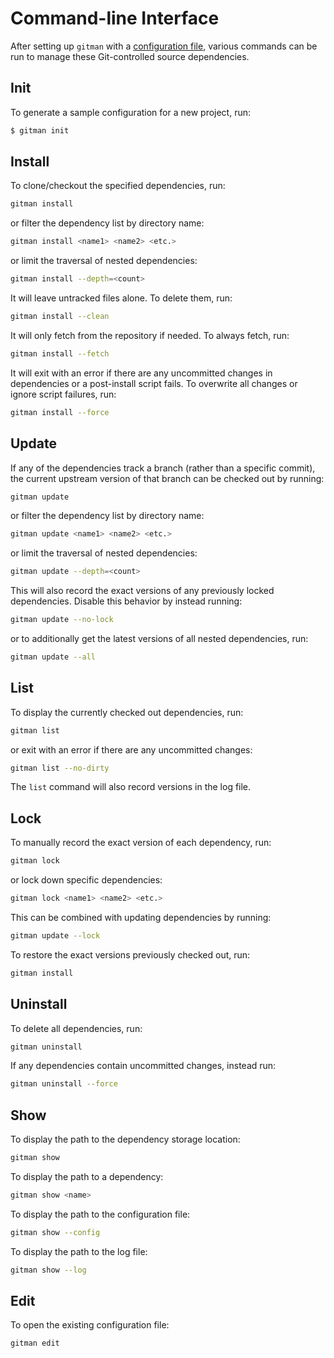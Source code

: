 # Command-line Interface

After setting up `gitman` with a [configuration file](../index.md#setup), various commands can be run to manage these Git-controlled source dependencies.

## Init

To generate a sample configuration for a new project, run:

```sh
$ gitman init
```

## Install

To clone/checkout the specified dependencies, run:

```sh
gitman install
```

or filter the dependency list by directory name:

```sh
gitman install <name1> <name2> <etc.>
```

or limit the traversal of nested dependencies:

```sh
gitman install --depth=<count>
```

It will leave untracked files alone. To delete them, run:

```sh
gitman install --clean
```

It will only fetch from the repository if needed. To always fetch, run:

```sh
gitman install --fetch
```

It will exit with an error if there are any uncommitted changes in dependencies or a post-install script fails. To overwrite all changes or ignore script failures, run:

```sh
gitman install --force
```

## Update

If any of the dependencies track a branch (rather than a specific commit), the current upstream version of that branch can be checked out by running:

```sh
gitman update
```

or filter the dependency list by directory name:

```sh
gitman update <name1> <name2> <etc.>
```

or limit the traversal of nested dependencies:

```sh
gitman update --depth=<count>
```

This will also record the exact versions of any previously locked dependencies. Disable this behavior by instead running:

```sh
gitman update --no-lock
```

or to additionally get the latest versions of all nested dependencies, run:

```sh
gitman update --all
```

## List

To display the currently checked out dependencies, run:

```sh
gitman list
```

or exit with an error if there are any uncommitted changes:

```sh
gitman list --no-dirty
```

The `list` command will also record versions in the log file.

## Lock

To manually record the exact version of each dependency, run:

```sh
gitman lock
```

or lock down specific dependencies:

```sh
gitman lock <name1> <name2> <etc.>
```

This can be combined with updating dependencies by running:

```sh
gitman update --lock
```

To restore the exact versions previously checked out, run:

```sh
gitman install
```

## Uninstall

To delete all dependencies, run:

```sh
gitman uninstall
```

If any dependencies contain uncommitted changes, instead run:

```sh
gitman uninstall --force
```

## Show

To display the path to the dependency storage location:

```sh
gitman show
```

To display the path to a dependency:

```sh
gitman show <name>
```

To display the path to the configuration file:

```sh
gitman show --config
```

To display the path to the log file:

```sh
gitman show --log
```

## Edit

To open the existing configuration file:

```sh
gitman edit
```
